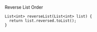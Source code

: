 Reverse List Order

    List<int> reverseList(List<int> list) {
      return list.reversed.toList();
    }
